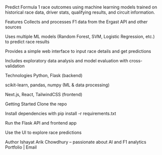 Predict Formula 1 race outcomes using machine learning models trained on historical race data, driver stats, qualifying results, and circuit information.

Features
Collects and processes F1 data from the Ergast API and other sources

Uses multiple ML models (Random Forest, SVM, Logistic Regression, etc.) to predict race results

Provides a simple web interface to input race details and get predictions

Includes exploratory data analysis and model evaluation with cross-validation

Technologies
Python, Flask (backend)

scikit-learn, pandas, numpy (ML & data processing)

Next.js, React, TailwindCSS (frontend)

Getting Started
Clone the repo

Install dependencies with pip install -r requirements.txt

Run the Flask API and frontend app

Use the UI to explore race predictions

Author
Ishayat Arik Chowdhury – passionate about AI and F1 analytics
Portfolio | Email
